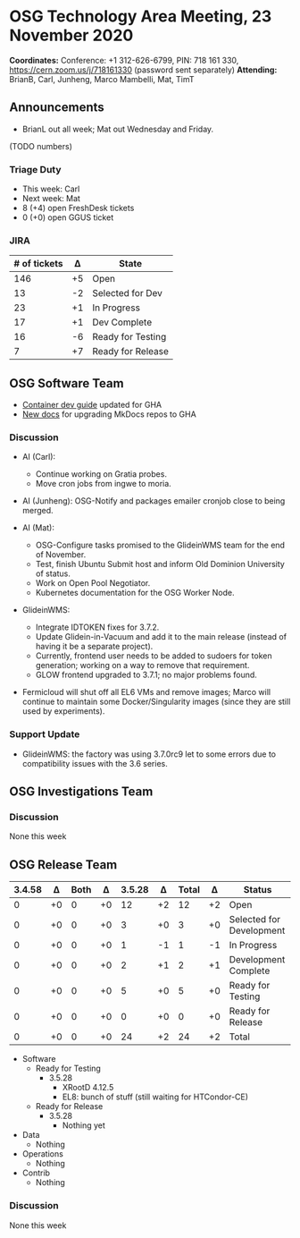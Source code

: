 # OSG Technology Area Meeting, 23 November 2020

**Coordinates:** Conference: +1 312-626-6799, PIN: 718 161 330, <https://cern.zoom.us/j/718161330> (password sent separately)
**Attending:** BrianB, Carl, Junheng, Marco Mambelli, Mat, TimT


## Announcements

-   BrianL out all week; Mat out Wednesday and Friday.


(TODO numbers)

### Triage Duty

-   This week: Carl
-   Next week: Mat
-   8 (+4) open FreshDesk tickets
-   0 (+0) open GGUS ticket


### JIRA

| # of tickets | &Delta; | State             |
|------------ |------- |----------------- |
| 146          | +5      | Open              |
| 13           | -2      | Selected for Dev  |
| 23           | +1      | In Progress       |
| 17           | +1      | Dev Complete      |
| 16           | -6      | Ready for Testing |
| 7            | +7      | Ready for Release |


## OSG Software Team

-   [Container dev guide](../../software/container-development-guide.md) updated for GHA
-   [New docs](../../documentation/publish-osg-pages.md#transitioning-to-github-actions) for upgrading MkDocs repos to GHA


### Discussion

-   AI (Carl):
    - Continue working on Gratia probes.
    - Move cron jobs from ingwe to moria.
-   AI (Junheng): OSG-Notify and packages emailer cronjob close to being merged.
-   AI (Mat):
    - OSG-Configure tasks promised to the GlideinWMS team for the end of November.
    - Test, finish Ubuntu Submit host and inform Old Dominion University of status.
    - Work on Open Pool Negotiator.
    - Kubernetes documentation for the OSG Worker Node.

-   GlideinWMS:
    -   Integrate IDTOKEN fixes for 3.7.2.
    -   Update Glidein-in-Vacuum and add it to the main release (instead of having it be a separate project).
    -   Currently, frontend user needs to be added to sudoers for token generation; working on a way to remove that requirement.
    -   GLOW frontend upgraded to 3.7.1; no major problems found.

-   Fermicloud will shut off all EL6 VMs and remove images; Marco will continue to maintain some Docker/Singularity images (since they are still used by experiments).


### Support Update

-   GlideinWMS: the factory was using 3.7.0rc9 let to some errors due to compatibility issues with the 3.6 series.



## OSG Investigations Team



### Discussion

None this week  


## OSG Release Team

| 3.4.58 | &Delta; | Both | &Delta; | 3.5.28 | &Delta; | Total | &Delta; | Status                   |
| ------ | ------- | ---- | ------- | ------ | ------- | ----- | ------- | ------------------------ |
| 0      | +0      | 0    | +0      | 12     | +2      | 12    | +2      | Open                     |
| 0      | +0      | 0    | +0      | 3      | +0      | 3     | +0      | Selected for Development |
| 0      | +0      | 0    | +0      | 1      | -1      | 1     | -1      | In Progress              |
| 0      | +0      | 0    | +0      | 2      | +1      | 2     | +1      | Development Complete     |
| 0      | +0      | 0    | +0      | 5      | +0      | 5     | +0      | Ready for Testing        |
| 0      | +0      | 0    | +0      | 0      | +0      | 0     | +0      | Ready for Release        |
| 0      | +0      | 0    | +0      | 24     | +2      | 24    | +2      | Total                    |

-   Software  
    -   Ready for Testing  
        -   3.5.28  
            -   XRootD 4.12.5
            -   EL8: bunch of stuff (still waiting for HTCondor-CE)
    -   Ready for Release  
        -   3.5.28  
            -   Nothing yet
-   Data  
    -   Nothing
-   Operations  
    -   Nothing
-   Contrib  
    -   Nothing


### Discussion

None this week  
